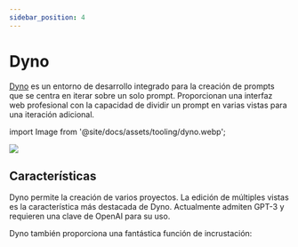 ```yaml
---
sidebar_position: 4
---
```


# Dyno 

[Dyno](https://trydyno.com/login) es un entorno de desarrollo integrado para la creación de prompts que se centra en iterar sobre un solo prompt. Proporcionan una interfaz web profesional con la capacidad de dividir un prompt en varias vistas para una iteración adicional.

import Image from '@site/docs/assets/tooling/dyno.webp';

<div style={{textAlign: 'center'}}>
  <img src={Image} style={{width: "750px"}}/>
</div>

## Características

Dyno permite la creación de varios proyectos. La edición de múltiples vistas es la característica más destacada de Dyno. Actualmente admiten GPT-3 y requieren una clave de OpenAI para su uso.

Dyno también proporciona una fantástica función de incrustación:

<div trydyno-embed="" openai-model="text-davinci-003" initial-prompt="Si John tiene 5 peras, luego se come 2, y compra 5 más, luego regala 3 a su amigo, ¿cuántas peras tiene?\n\nPensemos paso a paso." initial-response="John empieza con 5 peras. Se come 2 peras, lo que le deja con 3 peras. Compra 5 peras más, lo que le da un total de 8 peras. Regala 3 peras a su amigo, lo que le deja solo con 5 peras." max-tokens="256" box-rows="5" model-temp="0.7" top-p="1"></div>
